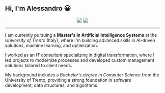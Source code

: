 ## Hi, I'm Alessandro 😀

<div align="center">
   <a href="mailto: lorenzi.alessandro19@gmail.com"><img src="https://img.shields.io/badge/Gmail-D14836?style=for-the-badge&logo=gmail&logoColor=white"></img></a>
   <a href="https://www.linkedin.com/in/alessandro-lorenzi-48a6131b5/" target="_blank"><img src="https://img.shields.io/badge/LinkedIn-0077B5?style=for-the-badge&logo=linkedin&logoColor=white"></img></a>
</div>

---


I am currently pursuing a **Master's in Artificial Intelligence Systems** at the *University of Trento* (Italy), where I'm building advanced skills in AI-driven solutions, machine learning, and optimization.

I worked as an *IT consultant* specializing in digital transformation, where I led projects to modernize processes and developed custom management solutions tailored to client needs.

My background includes a *Bachelor's degree in Computer Science* from the University of Trento, providing a strong foundation in software development, data structures, and algorithms.




